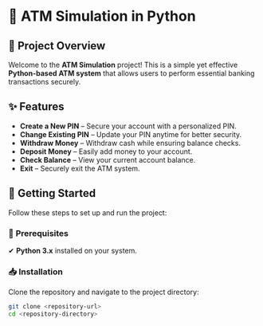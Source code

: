 # 🏧 **ATM Simulation in Python**

## 📌 **Project Overview**
Welcome to the **ATM Simulation** project! This is a simple yet effective **Python-based ATM system** that allows users to perform essential banking transactions securely.

## ✨ **Features**
- **Create a New PIN** – Secure your account with a personalized PIN.  
- **Change Existing PIN** – Update your PIN anytime for better security.  
- **Withdraw Money** – Withdraw cash while ensuring balance checks.  
- **Deposit Money** – Easily add money to your account.  
- **Check Balance** – View your current account balance.  
- **Exit** – Securely exit the ATM system.  

## 🚀 **Getting Started**
Follow these steps to set up and run the project:

### 🔧 **Prerequisites**
✔ **Python 3.x** installed on your system.

### 📥 **Installation**
Clone the repository and navigate to the project directory:
```sh
git clone <repository-url>
cd <repository-directory>
